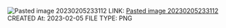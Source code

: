 ![Pasted image 20230205233112](Pasted%20image%2020230205233112.png)
LINK: [Pasted image 20230205233112](Pasted%20image%2020230205233112.png)
CREATED At: 2023-02-05
FILE TYPE: PNG
